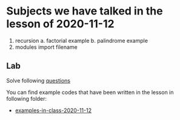 # Subjects we have talked in the lesson of 2020-11-12

1. recursion
	a. factorial example
	b. palindrome example
2. modules
	import filename





## Lab
Solve following [questions](homeworks/Example-Question-2020-11-12.md)





You can find example codes that have been written in the lesson in following folder:
 - [examples-in-class-2020-11-12](examples-in-class-2020-11-12)



